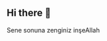 ## Hi there 👋

Sene sonuna zenginiz inşeAllah

<!--
**zekicanozkanli/zekicanozkanli** is a ✨ _special_ ✨ repository because its `README.md` (this file) appears on your GitHub profile.

Sene sonuna zenginiz inşeAllah 2025

Here are some ideas to get you started:

- 🔭 I’m currently working on ...
- 🌱 I’m currently learning ...
- 👯 I’m looking to collaborate on ...
- 🤔 I’m looking for help with ...
- 💬 Ask me about ...
- 📫 How to reach me: ...
- 😄 Pronouns: ...
- ⚡ Fun fact: ...
-->
